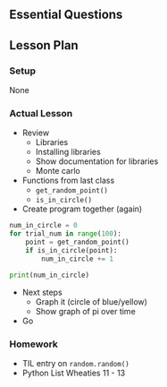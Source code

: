 ## Essential Questions

## Lesson Plan

### Setup

None

### Actual Lesson

- Review
    - Libraries
    - Installing libraries
    - Show documentation for libraries
    - Monte carlo
- Functions from last class
    - `get_random_point()`
    - `is_in_circle()`
- Create program together (again)
```python
num_in_circle = 0
for trial_num in range(100):
    point = get_random_point()
    if is_in_circle(point):
        num_in_circle += 1

print(num_in_circle)
```

- Next steps
    - Graph it (circle of blue/yellow)
    - Show graph of pi over time
- Go

### Homework

- TIL entry on `random.random()`
- Python List Wheaties 11 - 13
